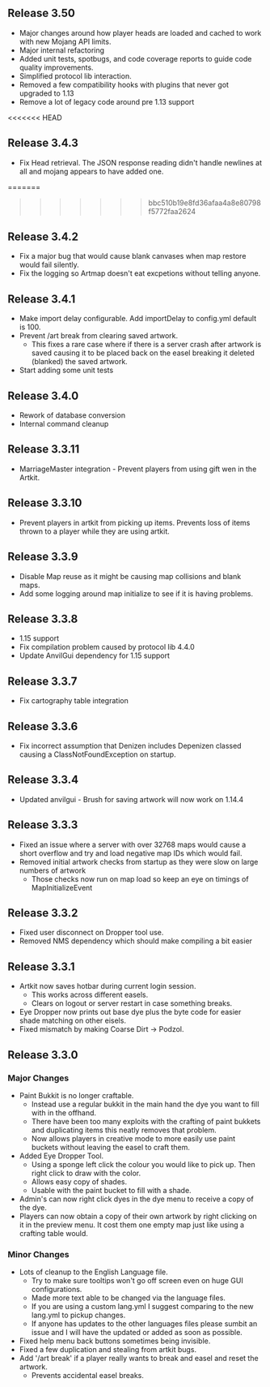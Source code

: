 ## Release 3.50
* Major changes around how player heads are loaded and cached to work with new Mojang API limits.
* Major internal refactoring
* Added unit tests, spotbugs, and code coverage reports to guide code quality improvements.
* Simplified protocol lib interaction.
* Removed a few compatibility hooks with plugins that never got upgraded to 1.13
* Remove a lot of legacy code around pre 1.13 support

<<<<<<< HEAD
## Release 3.4.3
* Fix Head retrieval.  The JSON response reading didn't handle newlines at all and mojang appears to have added one.

=======
>>>>>>> bbc510b19e8fd36afaa4a8e80798f5772faa2624
## Release 3.4.2
* Fix a major bug that would cause blank canvases when map restore would fail silently.
* Fix the logging so Artmap doesn't eat excpetions without telling anyone.

## Release 3.4.1
* Make import delay configurable.  Add importDelay to config.yml default is 100.
* Prevent /art break from clearing saved artwork.   
    * This fixes a rare case where if there is a server crash after artwork is saved causing it to be placed back on the easel breaking it deleted (blanked) the saved artwork.
* Start adding some unit tests

## Release 3.4.0
* Rework of database conversion
* Internal command cleanup

## Release 3.3.11
* MarriageMaster integration - Prevent players from using gift wen in the Artkit.

## Release 3.3.10
* Prevent players in artkit from picking up items. Prevents loss of items thrown to a player while they are using artkit.

## Release 3.3.9
* Disable Map reuse as it might be causing map collisions and blank maps.
* Add some logging around map initialize to see if it is having problems.

## Release 3.3.8
* 1.15 support
* Fix compilation problem caused by protocol lib 4.4.0
* Update AnvilGui dependency for 1.15 support

## Release 3.3.7
* Fix cartography table integration

## Release 3.3.6
* Fix incorrect assumption that Denizen includes Depenizen classed causing a ClassNotFoundException on startup.

## Release 3.3.4
* Updated anvilgui - Brush for saving artwork will now work on 1.14.4

## Release 3.3.3
* Fixed an issue where a server with over 32768 maps would cause a short overflow and try and load negative map IDs which would fail.
* Removed initial artwork checks from startup as they were slow on large numbers of artwork
    - Those checks now run on map load so keep an eye on timings of MapInitializeEvent

## Release 3.3.2
* Fixed user disconnect on Dropper tool use.
* Removed NMS dependency which should make compiling a bit easier

## Release 3.3.1
* Artkit now saves hotbar during current login session.
    - This works across different easels.
    - Clears on logout or server restart in case something breaks.
* Eye Dropper now prints out base dye plus the byte code for easier shade matching on other eisels.
* Fixed mismatch by making Coarse Dirt -> Podzol.

## Release 3.3.0
### Major Changes
* Paint Bukkit is no longer craftable.  
    - Instead use a regular bukkit in the main hand the dye you want to fill with in the offhand.
    - There have been too many exploits with the crafting of paint bukkets and duplicating items this neatly removes that problem.
    - Now allows players in creative mode to more easily use paint buckets without leaving the easel to craft them.
* Added Eye Dropper Tool.
    - Using a sponge left click the colour you would like to pick up. Then right click to draw with the color.
    - Allows easy copy of shades.
    - Usable with the paint bucket to fill with a shade.
* Admin's can now right click dyes in the dye menu to receive a copy of the dye.
* Players can now obtain a copy of their own artwork by right clicking on it in the preview menu.  It cost them one empty map just like using a crafting table would.

### Minor Changes
* Lots of cleanup to the English Language file.
    - Try to make sure tooltips won't go off screen even on huge GUI configurations.
    - Made more text able to be changed via the language files.
    - If you are using a custom lang.yml I suggest comparing to the new lang.yml to pickup changes.
    - If anyone has updates to the other languages files please sumbit an issue and I will have the updated or added as soon as possible.
* Fixed help menu back buttons sometimes being invisible.
* Fixed a few duplication and stealing from artkit bugs.
* Add '/art break' if a player really wants to break and easel and reset the artwork.
    - Prevents accidental easel breaks.
